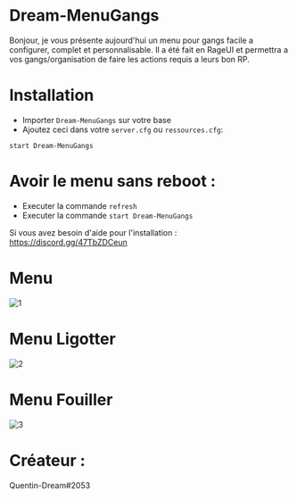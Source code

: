 # Dream-MenuGangs
Bonjour, je vous présente aujourd'hui un menu pour gangs facile a configurer, complet et personnalisable. Il a été fait en RageUI et permettra a vos gangs/organisation de faire les actions requis a leurs bon RP.

# Installation
- Importer `Dream-MenuGangs` sur votre base
- Ajoutez ceci dans votre `server.cfg` ou  `ressources.cfg`:

```
start Dream-MenuGangs
```
# Avoir le menu sans reboot :
- Executer la commande `refresh`
- Executer la commande `start Dream-MenuGangs`

Si vous avez besoin d'aide pour l'installation : https://discord.gg/47TbZDCeun

# Menu 
![1](https://user-images.githubusercontent.com/101477460/158060093-9c355f70-5c07-4722-a546-87e6be57eb99.PNG)
# Menu Ligotter
![2](https://user-images.githubusercontent.com/101477460/158060095-4e978acd-f5f6-4334-a9ca-6d70271dffd6.PNG)
# Menu Fouiller
![3](https://user-images.githubusercontent.com/101477460/158060097-008ab79e-8db5-472f-a6a0-def69bc57dec.PNG)

# Créateur :
Quentin-Dream#2053
